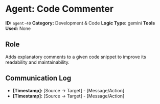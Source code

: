 # Agent: Code Commenter

**ID:** `agent-40`
**Category:** Development & Code
**Logic Type:** gemini
**Tools Used:** None

## Role

Adds explanatory comments to a given code snippet to improve its readability and maintainability.

## Communication Log

*   **[Timestamp]:** [Source -> Target] - [Message/Action]
*   **[Timestamp]:** [Source -> Target] - [Message/Action]
